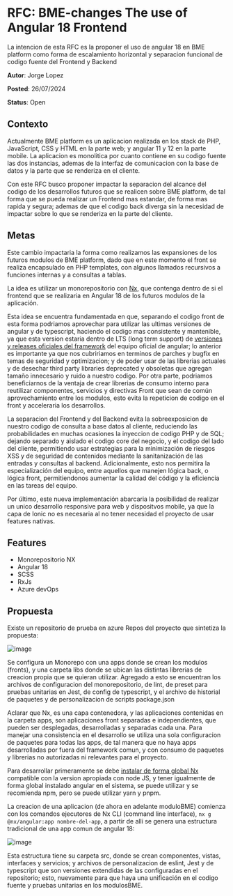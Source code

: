 
# RFC: BME-changes The use of Angular 18 Frontend

La intencion de esta RFC es la proponer el uso de angular 18 en BME platform como forma de escalamiento horizontal y separacion funcional de codigo fuente del Frontend y Backend

**Autor**: Jorge Lopez

**Posted**: 26/07/2024

**Status**: Open 

## Contexto

Actualmente BME platform es un aplicacion realizada en los stack de PHP, JavaScript, CSS y HTML en la parte web; y angular 11 y 12 en la parte mobile. La aplicacion es monolitica por cuanto contiene en su codigo fuente las dos instancias, ademas de la interfaz de comunicacion con la base de datos y la parte que se renderiza en el cliente. 

Con este RFC busco proponer impactar la separacion del alcance del codigo de los desarrollos futuros que se realicen sobre BME platform, de tal forma que se pueda realizar un Frontend mas estandar, de forma mas rapida y segura; ademas de que el codigo back diverga sin la necesidad de impactar sobre lo que se renderiza en la parte del cliente.


## Metas

Este cambio impactaria la forma como realizamos las expansiones de los futuros modulos de BME platform, dado que en este momento el front se realiza encapsulado en PHP templates, con algunos llamados recursivos a funciones internas y a consultas a tablas. 

La idea es utilizar un monorepositorio con [Nx](https://nx.dev/concepts/decisions/why-monorepos), que contenga dentro de si el frontend que se realizaria en Angular 18 de los futuros modulos de la aplicación. 

Esta idea se encuentra fundamentada en que, separando el codigo front de esta forma podriamos aprovechar para utilizar las ultimas versiones de angular y de typescript, haciendo el codigo mas consistente y mantenible, ya que esta version estaria dentro de LTS (long term support) de [versiones y releases oficiales del framework](https://angular.dev/reference/releases) del equipo oficial de angular; lo anterior es importante ya que nos cubririamos en terminos de parches y bugfix en temas de seguridad y optimizacion; y de poder usar de las librerias actuales y de desechar third party libraries deprecated y obsoletas que agregan tamaño innecesario y ruido a nuestro codigo. Por otra parte, podriamos beneficiarnos de la ventaja de crear librerias de consumo interno para reutilizar componentes, servicios y directivas Front que sean de común aprovechamiento entre los modulos, esto evita la repeticion de codigo en el front y acceleraria los desarrollos.

La separacion del Frontend y del Backend evita la sobreexposicion de nuestro codigo de consulta a base datos al cliente, reduciendo las probabilidades en muchas ocasiones la inyeccion de codigo PHP y de SQL; dejando separado y aislado el codigo core del negocio, y el codigo del lado del cliente, permitiendo usar estrategias para la minimización de riesgos XSS y de seguridad de contenidos mediante la sanitanización de las entradas y consultas al backend. Adicionalmente, esto nos permitira la especialización del equipo, entre aquellos que manejen lógica back, o lógica front, permitiendonos aumentar la calidad del código y la eficiencia en las tareas del equipo.

Por último, este nueva implementación abarcaria la posibilidad de realizar un unico desarrollo responsive para web y dispositvos mobile, ya que la capa de Ionic no es necesaria al no tener necesidad el proyecto de usar features nativas. 


## Features

- Monorepositorio NX
- Angular 18
- SCSS
- RxJs
- Azure devOps


## Propuesta

Existe un repositorio de prueba en azure Repos del proyecto que sintetiza la propuesta: 

![image](https://github.com/user-attachments/assets/0e2923cf-3fec-47b0-8632-a7be53c826f6)

Se configura un Monorepo con una apps donde se crean los modulos (fronts), y una carpeta libs donde se ubican las distintas librerias de creacion propia que se quieran utilizar. Agregado a esto se encuentran los archivos de configuracion del monorepositorio, de lint, de preset para pruebas unitarias en Jest, de config de typescript, y el archivo de historial de paquetes y de personalizacion de scripts package.json

Aclarar que Nx, es una capa contenedora, y las aplicaciones contenidas en la carpeta apps, son aplicaciones front separadas e independientes, que pueden ser desplegadas, desarrolladas y separadas cada una. Para manejar una consistencia en el desarrollo se utiliza una sola configuracion de paquetes para todas las apps, de tal manera que no haya apps desarrolladas por fuera del framework comun, y con consumo de paquetes y librerias no autorizadas ni relevantes para el proyecto.

Para desarrollar primeramente se debe [instalar de forma global Nx](https://nx.dev/getting-started/installation) compatible con la version apropiada con node JS, y tener igualmente de forma global instalado angular en el sistema, se puede utilizar y se recomienda npm, pero se puede utilizar yarn y pnpm. 

La creacion de una aplicacion (de ahora en adelante moduloBME) comienza con los comandos ejecutores de Nx CLI (command line interface), `nx g @nx/angular:app nombre-del-app`, a partir de allí se genera una estructura tradicional de una app comun de angular 18: 

![image](https://github.com/user-attachments/assets/4b4f7e5c-f8b8-4ce6-bcc8-55aab5ae9238)

Esta estructura tiene su carpeta src, donde se crean componentes, vistas, interfaces y servicios; y archivos de personalizacion de eslint, Jest y de typescript que son versiones extendidas de las configuradas en el repositorio; esto, nuevamente para que haya una unificación en el codigo fuente y pruebas unitarias en los modulosBME. 

